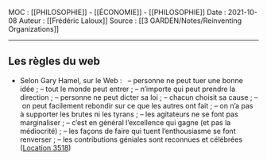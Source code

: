 MOC : [[PHILOSOPHIE]] - [[ÉCONOMIE]] - [[PHILOSOPHIE]]
Date : 2021-10-08
Auteur : [[Frédéric Laloux]]
Source : [[3 GARDEN/Notes/Reinventing Organizations]]
***

## Les règles du web
- Selon Gary Hamel, sur le Web :   
– personne ne peut tuer une bonne idée ; 
– tout le monde peut entrer ; 
– n’importe qui peut prendre la direction ;
– personne ne peut dicter sa loi ; 
– chacun choisit sa cause ; 
– on peut facilement rebondir sur ce que les autres ont fait ; 
– on n’a pas à supporter les brutes ni les tyrans ; 
– les agitateurs ne se font pas marginaliser ; 
– c’est en général l’excellence qui gagne (et pas la médiocrité) ; 
– les façons de faire qui tuent l’enthousiasme se font renverser ; 
– les contributions géniales sont reconnues et célébrées ([Location 3518](https://readwise.io/to_kindle?action=open&asin=B081G8HFJH&location=3518))